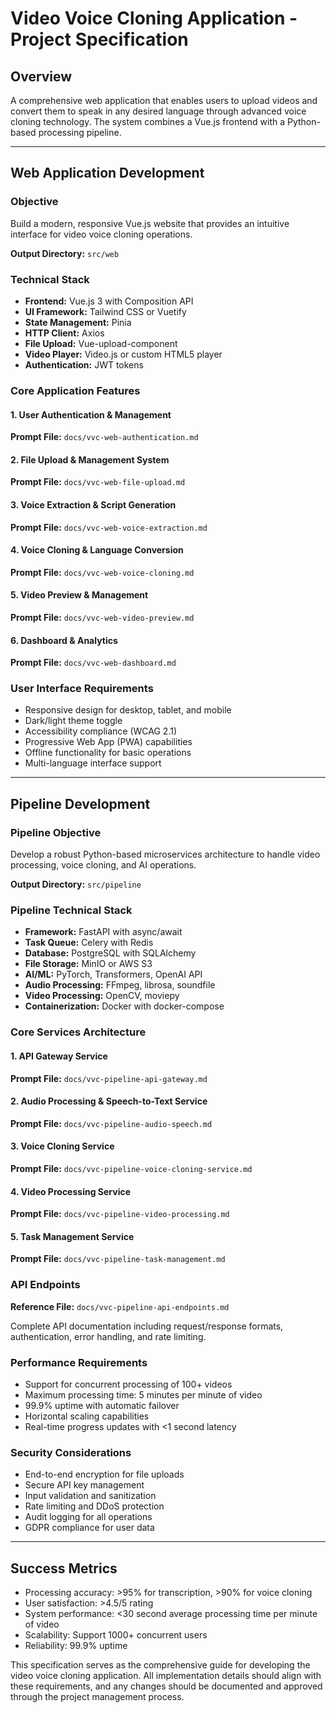 # Video Voice Cloning Application - Project Specification

## Overview

A comprehensive web application that enables users to upload videos and convert them to speak in any desired language through advanced voice cloning technology. The system combines a Vue.js frontend with a Python-based processing pipeline.

---

## Web Application Development

### Objective

Build a modern, responsive Vue.js website that provides an intuitive interface for video voice cloning operations.

**Output Directory:** `src/web`

### Technical Stack

- **Frontend:** Vue.js 3 with Composition API
- **UI Framework:** Tailwind CSS or Vuetify
- **State Management:** Pinia
- **HTTP Client:** Axios
- **File Upload:** Vue-upload-component
- **Video Player:** Video.js or custom HTML5 player
- **Authentication:** JWT tokens

### Core Application Features

#### 1. User Authentication & Management

**Prompt File:** `docs/vvc-web-authentication.md`

#### 2. File Upload & Management System

**Prompt File:** `docs/vvc-web-file-upload.md`

#### 3. Voice Extraction & Script Generation

**Prompt File:** `docs/vvc-web-voice-extraction.md`

#### 4. Voice Cloning & Language Conversion

**Prompt File:** `docs/vvc-web-voice-cloning.md`

#### 5. Video Preview & Management

**Prompt File:** `docs/vvc-web-video-preview.md`

#### 6. Dashboard & Analytics

**Prompt File:** `docs/vvc-web-dashboard.md`

### User Interface Requirements

- Responsive design for desktop, tablet, and mobile
- Dark/light theme toggle
- Accessibility compliance (WCAG 2.1)
- Progressive Web App (PWA) capabilities
- Offline functionality for basic operations
- Multi-language interface support

---

## Pipeline Development

### Pipeline Objective

Develop a robust Python-based microservices architecture to handle video processing, voice cloning, and AI operations.

**Output Directory:** `src/pipeline`

### Pipeline Technical Stack

- **Framework:** FastAPI with async/await
- **Task Queue:** Celery with Redis
- **Database:** PostgreSQL with SQLAlchemy
- **File Storage:** MinIO or AWS S3
- **AI/ML:** PyTorch, Transformers, OpenAI API
- **Audio Processing:** FFmpeg, librosa, soundfile
- **Video Processing:** OpenCV, moviepy
- **Containerization:** Docker with docker-compose

### Core Services Architecture

#### 1. API Gateway Service

**Prompt File:** `docs/vvc-pipeline-api-gateway.md`

#### 2. Audio Processing & Speech-to-Text Service

**Prompt File:** `docs/vvc-pipeline-audio-speech.md`

#### 3. Voice Cloning Service

**Prompt File:** `docs/vvc-pipeline-voice-cloning-service.md`

#### 4. Video Processing Service

**Prompt File:** `docs/vvc-pipeline-video-processing.md`

#### 5. Task Management Service

**Prompt File:** `docs/vvc-pipeline-task-management.md`

### API Endpoints

**Reference File:** `docs/vvc-pipeline-api-endpoints.md`

Complete API documentation including request/response formats, authentication, error handling, and rate limiting.

### Performance Requirements

- Support for concurrent processing of 100+ videos
- Maximum processing time: 5 minutes per minute of video
- 99.9% uptime with automatic failover
- Horizontal scaling capabilities
- Real-time progress updates with <1 second latency

### Security Considerations

- End-to-end encryption for file uploads
- Secure API key management
- Input validation and sanitization
- Rate limiting and DDoS protection
- Audit logging for all operations
- GDPR compliance for user data

---

## Success Metrics

- Processing accuracy: >95% for transcription, >90% for voice cloning
- User satisfaction: >4.5/5 rating
- System performance: <30 second average processing time per minute of video
- Scalability: Support 1000+ concurrent users
- Reliability: 99.9% uptime

This specification serves as the comprehensive guide for developing the video voice cloning application. All implementation details should align with these requirements, and any changes should be documented and approved through the project management process.
